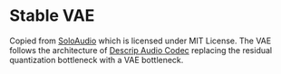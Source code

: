 # Stable VAE

Copied from [SoloAudio](https://github.com/WangHelin1997/SoloAudio) which is licensed under MIT License. The VAE follows the architecture of [Descrip Audio Codec](https://github.com/descriptinc/descript-audio-codec/tree/main) replacing the residual quantization bottleneck with a VAE bottleneck.
